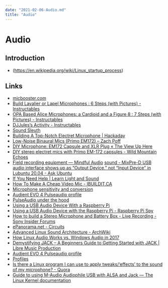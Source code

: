 ```yaml
---
date: "2021-02-06-Audio.md"
title: "Audio"
---
```


<!-- markdownlint-disable MD025 -->
# Audio
<!-- markdownlint-enable MD025 -->

## Introduction

<!-- markdownlint-disable MD034 -->
* (https://en.wikipedia.org/wiki/Linux_startup_process)
<!-- markdownlint-enable MD034 -->

## Links

* [micbooster.com](https://micbooster.com)
* [Build Lavalier or Lapel Microphones : 6 Steps (with Pictures) - Instructables](https://www.instructables.com/Build-Lavalier-or-Lapel-Microphones/)
* [OPA Based Alice Microphones: a Cardioid and a Figure 8 : 7 Steps (with Pictures) - Instructables](https://www.instructables.com/OPA-Based-Alice-Microphones-a-Cardioid-and-a-Figur/)
* [DJJules’s Activity - Instructables](https://www.instructables.com/member/DJJules/)
* [Sound Sleuth](https://www.youtube.com/channel/UCiuE4ei2UdD9zb4uQbf9wZw/videos)
* [Building A Top-Notch Electret Microphone | Hackaday](https://hackaday.com/2020/11/02/building-a-top-notch-electret-microphone/)
* [Low-Noise Binaural Mics (Primo EM172) – Zach Poff](https://www.zachpoff.com/resources/low-noise-binaural-mics-primo-em172/)
* [DIY Microphone: EM172 Capsule and XLR Plug « The View Up Here](https://tombenedict.wordpress.com/2016/03/05/diy-microphone-em172-capsule-and-xlr-plug/)
* [DIY stereo electret mics with Primo EM-172 capsules - Wild Mountain Echoes](https://www.wildmountainechoes.com/equipment/diy-stereo-electret-mics-primo-em-172-capsules/)
* [Field recording equipment — Mindful Audio](https://mindful-audio.com/gear)
[sound - MixPre-D USB audio interface shows up as “Output Device,” not “Input Device” in Lubuntu 20.04 - Ask Ubuntu](https://askubuntu.com/questions/1281404/mixpre-d-usb-audio-interface-shows-up-as-output-device-not-input-device-in)
* [If You Need Help | Learn Light and Sound](https://school.learnlightandsound.com/courses/194387/lectures/16830377)
* [How To Make A Cheap Video Mic - IBUILDIT.CA](https://ibuildit.ca/projects/low-cost-microphone/)
* [Microphone sensitivity and conversion](http://www.sengpielaudio.com/calculator-transferfactor.htm)
* [Audient EVO 4 Pulseaudio profile](https://writepermission.com/evo4-pulseaudio-profile.html)
* [PulseAudio under the hood](https://gavv.github.io/articles/pulseaudio-under-the-hood/)
* [Using a USB Audio Device With a Raspberry Pi](https://computers.tutsplus.com/articles/using-a-usb-audio-device-with-a-raspberry-pi—mac-55876)
* [Using a USB Audio Device with the Raspberry Pi - Raspberry Pi Spy](https://www.raspberrypi-spy.co.uk/2019/06/using-a-usb-audio-device-with-the-raspberry-pi/)
* [How to build a Stereo Microphone and Battery Box - Live Recording - Sony Insider Forums](http://forums.sonyinsider.com/topic/14343-how-to-build-a-stereo-microphone-and-battery-box/)
* [ePanorama.net - Circuits](https://www.epanorama.net/circuits/microphone_powering.html)
* [Advanced Linux Sound Architecture - ArchWiki](https://wiki.archlinux.org/index.php/Advanced_Linux_Sound_Architecture)
* [How Linux Audio Works vs. Windows Audio in 2017](https://www.learndigitalaudio.com/how-linux-audio-works-vs-windows-audio-2017)
* [Demystifying JACK – A Beginners Guide to Getting Started with JACK | Libre Music Production](https://linuxaudio.github.io/libremusicproduction/html/articles/demystifying-jack-%e2%80%93-beginners-guide-getting-started-jack.html)
* [Audient EVO 4 Pulseaudio profile](https://writepermission.com/evo4-pulseaudio-profile.html#solution)
* [Profiles](https://www.freedesktop.org/wiki/Software/PulseAudio/Backends/ALSA/Profiles/)
* [Is there a Linux program I can use to apply tweaks/‘effects’ to the sound of my microphone? - Quora](https://www.quora.com/Is-there-a-Linux-program-I-can-use-to-apply-tweaks-effects-to-the-sound-of-my-microphone)
* [Guide to using M-Audio Audiophile USB with ALSA and Jack — The Linux Kernel documentation](https://www.kernel.org/doc/html/latest/sound/cards/audiophile-usb.html)
